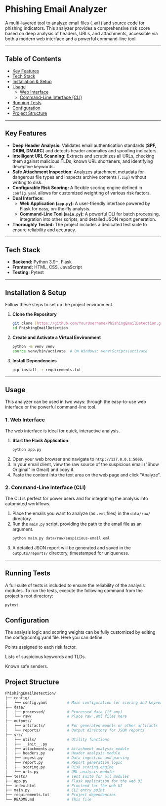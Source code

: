 # Phishing Email Analyzer 


A multi-layered tool to analyze email files (`.eml`) and source code for phishing indicators. This analyzer provides a comprehensive risk score based on deep analysis of headers, URLs, and attachments, accessible via both a modern web interface and a powerful command-line tool.

---
##  Table of Contents

- [Key Features](#key-features)
- [Tech Stack](#tech-stack)
- [Installation & Setup](#installation--setup)
- [Usage](#usage)
  - [Web Interface](#1-web-interface)
  - [Command-Line Interface (CLI)](#2-command-line-interface-cli)
- [Running Tests](#running-tests)
- [Configuration](#Configuration)
- [Project Structure](#Project-structure)
---


##  Key Features

* **Deep Header Analysis:** Validates email authentication standards (**SPF, DKIM, DMARC**) and detects header anomalies and spoofing indicators.
* **Intelligent URL Scanning:** Extracts and scrutinizes all URLs, checking them against malicious TLDs, known URL shorteners, and identifying deceptive keywords.
* **Safe Attachment Inspection:** Analyzes attachment metadata for dangerous file types and inspects archive contents (`.zip`) without writing to disk.
* **Configurable Risk Scoring:** A flexible scoring engine defined in `config.yaml` allows for customized weighting of various risk factors.
* **Dual Interface:**
    * **Web Application (`app.py`):** A user-friendly interface powered by Flask for easy, on-the-fly analysis.
    * **Command-Line Tool (`main.py`):** A powerful CLI for batch processing, integration into other scripts, and detailed JSON report generation.
* **Thoroughly Tested:** The project includes a dedicated test suite to ensure reliability and accuracy.

---

##  Tech Stack

* **Backend:** Python 3.9+, Flask
* **Frontend:** HTML, CSS, JavaScript
* **Testing:** Pytest

---

##  Installation & Setup

Follow these steps to set up the project environment.

1.  **Clone the Repository**
    ```bash
    git clone [https://github.com/YourUsername/PhishingEmailDetection.git](https://github.com/YourUsername/PhishingEmailDetection.git)
    cd PhishingEmailDetection
    ```

2.  **Create and Activate a Virtual Environment**
    ```bash
    python -m venv venv
    source venv/bin/activate  # On Windows: venv\Scripts\activate
    ```

3.  **Install Dependencies**
    ```bash
    pip install -r requirements.txt
    ```

---

##  Usage

This analyzer can be used in two ways: through the easy-to-use web interface or the powerful command-line tool.

### 1. Web Interface

The web interface is ideal for quick, interactive analysis.

1.  **Start the Flask Application:**
    ```bash
    python app.py
    ```
2.  Open your web browser and navigate to `http://127.0.0.1:5000`.
3.  In your email client, view the raw source of the suspicious email ("Show Original" in Gmail) and copy it.
4.  Paste the content into the text area on the web page and click "Analyze".



### 2. Command-Line Interface (CLI)

The CLI is perfect for power users and for integrating the analysis into automated workflows.

1.  Place the emails you want to analyze (as `.eml` files) in the `data/raw/` directory.
2.  Run the `main.py` script, providing the path to the email file as an argument.
    ```bash
    python main.py data/raw/suspicious-email.eml
    ```
3.  A detailed JSON report will be generated and saved in the `outputs/reports/` directory, timestamped for uniqueness.

---

##  Running Tests

A full suite of tests is included to ensure the reliability of the analysis modules. To run the tests, execute the following command from the project's root directory:

```bash
pytest
```

##  Configuration

The analysis logic and scoring weights can be fully customized by editing the config/config.yaml file. Here you can define:

Points assigned to each risk factor.

Lists of suspicious keywords and TLDs.

Known safe senders.


##  Project Structure

```bash
PhishingEmailDetection/
├── config/
│   └── config.yaml         # Main configuration for scoring and keywords
├── data/
│   ├── processed/          # Processed data (if any)
│   └── raw/                # Place raw .eml files here
├── outputs/
│   ├── artifacts/          # For generated models or other artifacts
│   └── reports/            # Output directory for JSON reports
├── src/
│   ├── utils/              # Utility functions
│   ├── __init__.py
│   ├── attachments.py      # Attachment analysis module
│   ├── headers.py          # Header analysis module
│   ├── ingest.py           # Data ingestion and parsing
│   ├── report.py           # Report generation logic
│   ├── scoring.py          # Risk scoring engine
│   └── urls.py             # URL analysis module
├── tests/                  # Test suite for all modules
├── app.py                  # Flask application for the web UI
├── index.html              # Frontend for the web UI
├── main.py                 # CLI entry point
├── requirements.txt        # Project dependencies
└── README.md               # This file
```
